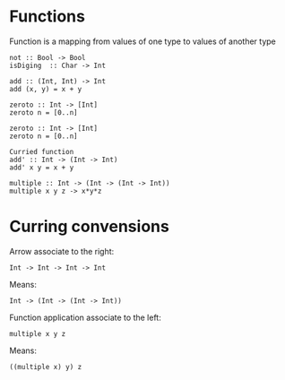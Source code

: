 # Functions

Function is a mapping from values of one type to values of another type

```
not :: Bool -> Bool
isDiging  :: Char -> Int

add :: (Int, Int) -> Int
add (x, y) = x + y

zeroto :: Int -> [Int]
zeroto n = [0..n]

zeroto :: Int -> [Int]
zeroto n = [0..n]

Curried function
add' :: Int -> (Int -> Int)
add' x y = x + y

multiple :: Int -> (Int -> (Int -> Int))
multiple x y z -> x*y*z
```

# Curring convensions

Arrow associate to the right:
```
Int -> Int -> Int -> Int
```
Means:
```
Int -> (Int -> (Int -> Int))
```

Function application associate to the left:
```
multiple x y z
```
Means:
```
((multiple x) y) z
```